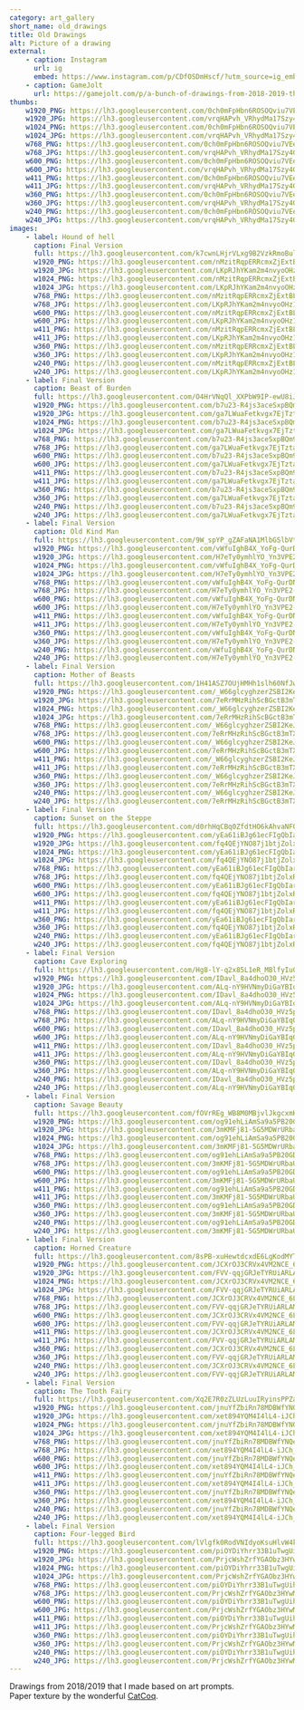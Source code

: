 ```yaml
---
category: art_gallery
short_name: old_drawings
title: Old Drawings
alt: Picture of a drawing
external:
    - caption: Instagram
      url: ig
      embed: https://www.instagram.com/p/CDfOSDmHscf/?utm_source=ig_embed&amp;utm_campaign=loading
    - caption: GameJolt
      url: https://gamejolt.com/p/a-bunch-of-drawings-from-2018-2019-that-i-may-or-may-not-repurpose-3av9cqf8
thumbs:
    w1920_PNG: https://lh3.googleusercontent.com/0ch0mFpHbn6ROSOQviu7VEe-xvWgtJ6DsrjgHT7JW_ubx-6ImNxDkZFKRhk1XbLDRFlpsHFTR0XfB_dDKks2LqysX04o7P6TEB7RzaErJOr0_63fOiCvOQkk7Wz7wPHd-jsxVGQK9g=w355
    w1920_JPG: https://lh3.googleusercontent.com/vrqHAPvh_VRhydMa17Szy4GYZfsG0l4cOiIeYXgz2WW9JGg-ee9vJZj7ELQLjHVh0PbRTe5C4YPaoC1UyBGVXf5EWcHKqeLZZ1JF-Zbfz02DBCcrn7ZxI49TMqWpsqctjOl-d3Cb3w=w355
    w1024_PNG: https://lh3.googleusercontent.com/0ch0mFpHbn6ROSOQviu7VEe-xvWgtJ6DsrjgHT7JW_ubx-6ImNxDkZFKRhk1XbLDRFlpsHFTR0XfB_dDKks2LqysX04o7P6TEB7RzaErJOr0_63fOiCvOQkk7Wz7wPHd-jsxVGQK9g=w284
    w1024_JPG: https://lh3.googleusercontent.com/vrqHAPvh_VRhydMa17Szy4GYZfsG0l4cOiIeYXgz2WW9JGg-ee9vJZj7ELQLjHVh0PbRTe5C4YPaoC1UyBGVXf5EWcHKqeLZZ1JF-Zbfz02DBCcrn7ZxI49TMqWpsqctjOl-d3Cb3w=w284
    w768_PNG: https://lh3.googleusercontent.com/0ch0mFpHbn6ROSOQviu7VEe-xvWgtJ6DsrjgHT7JW_ubx-6ImNxDkZFKRhk1XbLDRFlpsHFTR0XfB_dDKks2LqysX04o7P6TEB7RzaErJOr0_63fOiCvOQkk7Wz7wPHd-jsxVGQK9g=w213
    w768_JPG: https://lh3.googleusercontent.com/vrqHAPvh_VRhydMa17Szy4GYZfsG0l4cOiIeYXgz2WW9JGg-ee9vJZj7ELQLjHVh0PbRTe5C4YPaoC1UyBGVXf5EWcHKqeLZZ1JF-Zbfz02DBCcrn7ZxI49TMqWpsqctjOl-d3Cb3w=w213
    w600_PNG: https://lh3.googleusercontent.com/0ch0mFpHbn6ROSOQviu7VEe-xvWgtJ6DsrjgHT7JW_ubx-6ImNxDkZFKRhk1XbLDRFlpsHFTR0XfB_dDKks2LqysX04o7P6TEB7RzaErJOr0_63fOiCvOQkk7Wz7wPHd-jsxVGQK9g=w166
    w600_JPG: https://lh3.googleusercontent.com/vrqHAPvh_VRhydMa17Szy4GYZfsG0l4cOiIeYXgz2WW9JGg-ee9vJZj7ELQLjHVh0PbRTe5C4YPaoC1UyBGVXf5EWcHKqeLZZ1JF-Zbfz02DBCcrn7ZxI49TMqWpsqctjOl-d3Cb3w=w166
    w411_PNG: https://lh3.googleusercontent.com/0ch0mFpHbn6ROSOQviu7VEe-xvWgtJ6DsrjgHT7JW_ubx-6ImNxDkZFKRhk1XbLDRFlpsHFTR0XfB_dDKks2LqysX04o7P6TEB7RzaErJOr0_63fOiCvOQkk7Wz7wPHd-jsxVGQK9g=w114
    w411_JPG: https://lh3.googleusercontent.com/vrqHAPvh_VRhydMa17Szy4GYZfsG0l4cOiIeYXgz2WW9JGg-ee9vJZj7ELQLjHVh0PbRTe5C4YPaoC1UyBGVXf5EWcHKqeLZZ1JF-Zbfz02DBCcrn7ZxI49TMqWpsqctjOl-d3Cb3w=w114
    w360_PNG: https://lh3.googleusercontent.com/0ch0mFpHbn6ROSOQviu7VEe-xvWgtJ6DsrjgHT7JW_ubx-6ImNxDkZFKRhk1XbLDRFlpsHFTR0XfB_dDKks2LqysX04o7P6TEB7RzaErJOr0_63fOiCvOQkk7Wz7wPHd-jsxVGQK9g=w100
    w360_JPG: https://lh3.googleusercontent.com/vrqHAPvh_VRhydMa17Szy4GYZfsG0l4cOiIeYXgz2WW9JGg-ee9vJZj7ELQLjHVh0PbRTe5C4YPaoC1UyBGVXf5EWcHKqeLZZ1JF-Zbfz02DBCcrn7ZxI49TMqWpsqctjOl-d3Cb3w=w100
    w240_PNG: https://lh3.googleusercontent.com/0ch0mFpHbn6ROSOQviu7VEe-xvWgtJ6DsrjgHT7JW_ubx-6ImNxDkZFKRhk1XbLDRFlpsHFTR0XfB_dDKks2LqysX04o7P6TEB7RzaErJOr0_63fOiCvOQkk7Wz7wPHd-jsxVGQK9g=w66
    w240_JPG: https://lh3.googleusercontent.com/vrqHAPvh_VRhydMa17Szy4GYZfsG0l4cOiIeYXgz2WW9JGg-ee9vJZj7ELQLjHVh0PbRTe5C4YPaoC1UyBGVXf5EWcHKqeLZZ1JF-Zbfz02DBCcrn7ZxI49TMqWpsqctjOl-d3Cb3w=w66
images:
    - label: Hound of hell
      caption: Final Version
      full: https://lh3.googleusercontent.com/k7cwnLHjrVLxg9B2VzkRmoBulTouYr5Bj4H7aWICy1wQfKHu6bro5zZcnFlM9hAKDgAmDwltq3Xgsv0ILzO32qjb8yXXGZvMl5HwSzU90u3fjm8hh_KIQRxl4hn7XgbLVFBZffT6_g=w1080-h1080
      w1920_PNG: https://lh3.googleusercontent.com/nMzitRqpERRcmxZjExtBLbvC4UeeT1TAgW62Cn65U74n3ADA59sQkNPUflBG2D6q0NslsAZ2smtirF6-qlaP2QgU6odpzqGxu1FnqTp6Hog8HNgw6-T1jcoABghr7eu5TLdoxUbbPQ=w850
      w1920_JPG: https://lh3.googleusercontent.com/LKpRJhYKam2m4nvyoOHz1X7C1eBvtJT2yIzcGXW8Cz4C0xza6jqEC0f0EXQMGGxsCtK4ga5hjt7pSVyT70fzLfAXcDBCgldRL-PZoVsXqiGgFkLYj3fVPnsl4KqG81fgf7WgkAYSlQ=w850
      w1024_PNG: https://lh3.googleusercontent.com/nMzitRqpERRcmxZjExtBLbvC4UeeT1TAgW62Cn65U74n3ADA59sQkNPUflBG2D6q0NslsAZ2smtirF6-qlaP2QgU6odpzqGxu1FnqTp6Hog8HNgw6-T1jcoABghr7eu5TLdoxUbbPQ=w711
      w1024_JPG: https://lh3.googleusercontent.com/LKpRJhYKam2m4nvyoOHz1X7C1eBvtJT2yIzcGXW8Cz4C0xza6jqEC0f0EXQMGGxsCtK4ga5hjt7pSVyT70fzLfAXcDBCgldRL-PZoVsXqiGgFkLYj3fVPnsl4KqG81fgf7WgkAYSlQ=w711
      w768_PNG: https://lh3.googleusercontent.com/nMzitRqpERRcmxZjExtBLbvC4UeeT1TAgW62Cn65U74n3ADA59sQkNPUflBG2D6q0NslsAZ2smtirF6-qlaP2QgU6odpzqGxu1FnqTp6Hog8HNgw6-T1jcoABghr7eu5TLdoxUbbPQ=w533
      w768_JPG: https://lh3.googleusercontent.com/LKpRJhYKam2m4nvyoOHz1X7C1eBvtJT2yIzcGXW8Cz4C0xza6jqEC0f0EXQMGGxsCtK4ga5hjt7pSVyT70fzLfAXcDBCgldRL-PZoVsXqiGgFkLYj3fVPnsl4KqG81fgf7WgkAYSlQ=w533
      w600_PNG: https://lh3.googleusercontent.com/nMzitRqpERRcmxZjExtBLbvC4UeeT1TAgW62Cn65U74n3ADA59sQkNPUflBG2D6q0NslsAZ2smtirF6-qlaP2QgU6odpzqGxu1FnqTp6Hog8HNgw6-T1jcoABghr7eu5TLdoxUbbPQ=w416
      w600_JPG: https://lh3.googleusercontent.com/LKpRJhYKam2m4nvyoOHz1X7C1eBvtJT2yIzcGXW8Cz4C0xza6jqEC0f0EXQMGGxsCtK4ga5hjt7pSVyT70fzLfAXcDBCgldRL-PZoVsXqiGgFkLYj3fVPnsl4KqG81fgf7WgkAYSlQ=w416
      w411_PNG: https://lh3.googleusercontent.com/nMzitRqpERRcmxZjExtBLbvC4UeeT1TAgW62Cn65U74n3ADA59sQkNPUflBG2D6q0NslsAZ2smtirF6-qlaP2QgU6odpzqGxu1FnqTp6Hog8HNgw6-T1jcoABghr7eu5TLdoxUbbPQ=w285
      w411_JPG: https://lh3.googleusercontent.com/LKpRJhYKam2m4nvyoOHz1X7C1eBvtJT2yIzcGXW8Cz4C0xza6jqEC0f0EXQMGGxsCtK4ga5hjt7pSVyT70fzLfAXcDBCgldRL-PZoVsXqiGgFkLYj3fVPnsl4KqG81fgf7WgkAYSlQ=w285
      w360_PNG: https://lh3.googleusercontent.com/nMzitRqpERRcmxZjExtBLbvC4UeeT1TAgW62Cn65U74n3ADA59sQkNPUflBG2D6q0NslsAZ2smtirF6-qlaP2QgU6odpzqGxu1FnqTp6Hog8HNgw6-T1jcoABghr7eu5TLdoxUbbPQ=w250
      w360_JPG: https://lh3.googleusercontent.com/LKpRJhYKam2m4nvyoOHz1X7C1eBvtJT2yIzcGXW8Cz4C0xza6jqEC0f0EXQMGGxsCtK4ga5hjt7pSVyT70fzLfAXcDBCgldRL-PZoVsXqiGgFkLYj3fVPnsl4KqG81fgf7WgkAYSlQ=w250
      w240_PNG: https://lh3.googleusercontent.com/nMzitRqpERRcmxZjExtBLbvC4UeeT1TAgW62Cn65U74n3ADA59sQkNPUflBG2D6q0NslsAZ2smtirF6-qlaP2QgU6odpzqGxu1FnqTp6Hog8HNgw6-T1jcoABghr7eu5TLdoxUbbPQ=w166
      w240_JPG: https://lh3.googleusercontent.com/LKpRJhYKam2m4nvyoOHz1X7C1eBvtJT2yIzcGXW8Cz4C0xza6jqEC0f0EXQMGGxsCtK4ga5hjt7pSVyT70fzLfAXcDBCgldRL-PZoVsXqiGgFkLYj3fVPnsl4KqG81fgf7WgkAYSlQ=w166
    - label: Final Version
      caption: Beast of Burden
      full: https://lh3.googleusercontent.com/O4HrVNqQl_XXPbW9IP-ewU8iJDW0d6NJLG7Dacu8UES9Ag4Vimc_I6FQ0hZ_JY9jp-lRrM-1Uq-Q3VlpSuYEAJZXANHDhIp4IzO9CwVB_HmvCIdLV8F6uv5fKTsN8ZrZMGa4K_M64Q=w1080-h1080
      w1920_PNG: https://lh3.googleusercontent.com/b7u23-R4js3aceSxpBQm9SpedKT0Q-DLWoyR8e6BctXSSHw9uSvclmOyudg1puZjY1E0h1q5g2oXf5i7AJ1p0IbiXnbbOjHrKVNtfvp1PLJhgj6gyQ7Bg6GqkpiZTUdxYg7FjRWnGw=w850
      w1920_JPG: https://lh3.googleusercontent.com/ga7LWuaFetkvgx7EjTztaaDf22CFqFaOQxzAiCaP52rGQg9M5umX0t00NXIRa7BY3V4-gHn40OHWk1h-jzW8envIOw_-02FkAwf0LMrFLD04wlugKjKHtB8OgMCbppNlmEX1Y89YHA=w850
      w1024_PNG: https://lh3.googleusercontent.com/b7u23-R4js3aceSxpBQm9SpedKT0Q-DLWoyR8e6BctXSSHw9uSvclmOyudg1puZjY1E0h1q5g2oXf5i7AJ1p0IbiXnbbOjHrKVNtfvp1PLJhgj6gyQ7Bg6GqkpiZTUdxYg7FjRWnGw=w711
      w1024_JPG: https://lh3.googleusercontent.com/ga7LWuaFetkvgx7EjTztaaDf22CFqFaOQxzAiCaP52rGQg9M5umX0t00NXIRa7BY3V4-gHn40OHWk1h-jzW8envIOw_-02FkAwf0LMrFLD04wlugKjKHtB8OgMCbppNlmEX1Y89YHA=w711
      w768_PNG: https://lh3.googleusercontent.com/b7u23-R4js3aceSxpBQm9SpedKT0Q-DLWoyR8e6BctXSSHw9uSvclmOyudg1puZjY1E0h1q5g2oXf5i7AJ1p0IbiXnbbOjHrKVNtfvp1PLJhgj6gyQ7Bg6GqkpiZTUdxYg7FjRWnGw=w533
      w768_JPG: https://lh3.googleusercontent.com/ga7LWuaFetkvgx7EjTztaaDf22CFqFaOQxzAiCaP52rGQg9M5umX0t00NXIRa7BY3V4-gHn40OHWk1h-jzW8envIOw_-02FkAwf0LMrFLD04wlugKjKHtB8OgMCbppNlmEX1Y89YHA=w533
      w600_PNG: https://lh3.googleusercontent.com/b7u23-R4js3aceSxpBQm9SpedKT0Q-DLWoyR8e6BctXSSHw9uSvclmOyudg1puZjY1E0h1q5g2oXf5i7AJ1p0IbiXnbbOjHrKVNtfvp1PLJhgj6gyQ7Bg6GqkpiZTUdxYg7FjRWnGw=w416
      w600_JPG: https://lh3.googleusercontent.com/ga7LWuaFetkvgx7EjTztaaDf22CFqFaOQxzAiCaP52rGQg9M5umX0t00NXIRa7BY3V4-gHn40OHWk1h-jzW8envIOw_-02FkAwf0LMrFLD04wlugKjKHtB8OgMCbppNlmEX1Y89YHA=w416
      w411_PNG: https://lh3.googleusercontent.com/b7u23-R4js3aceSxpBQm9SpedKT0Q-DLWoyR8e6BctXSSHw9uSvclmOyudg1puZjY1E0h1q5g2oXf5i7AJ1p0IbiXnbbOjHrKVNtfvp1PLJhgj6gyQ7Bg6GqkpiZTUdxYg7FjRWnGw=w285
      w411_JPG: https://lh3.googleusercontent.com/ga7LWuaFetkvgx7EjTztaaDf22CFqFaOQxzAiCaP52rGQg9M5umX0t00NXIRa7BY3V4-gHn40OHWk1h-jzW8envIOw_-02FkAwf0LMrFLD04wlugKjKHtB8OgMCbppNlmEX1Y89YHA=w285
      w360_PNG: https://lh3.googleusercontent.com/b7u23-R4js3aceSxpBQm9SpedKT0Q-DLWoyR8e6BctXSSHw9uSvclmOyudg1puZjY1E0h1q5g2oXf5i7AJ1p0IbiXnbbOjHrKVNtfvp1PLJhgj6gyQ7Bg6GqkpiZTUdxYg7FjRWnGw=w250
      w360_JPG: https://lh3.googleusercontent.com/ga7LWuaFetkvgx7EjTztaaDf22CFqFaOQxzAiCaP52rGQg9M5umX0t00NXIRa7BY3V4-gHn40OHWk1h-jzW8envIOw_-02FkAwf0LMrFLD04wlugKjKHtB8OgMCbppNlmEX1Y89YHA=w250
      w240_PNG: https://lh3.googleusercontent.com/b7u23-R4js3aceSxpBQm9SpedKT0Q-DLWoyR8e6BctXSSHw9uSvclmOyudg1puZjY1E0h1q5g2oXf5i7AJ1p0IbiXnbbOjHrKVNtfvp1PLJhgj6gyQ7Bg6GqkpiZTUdxYg7FjRWnGw=w166
      w240_JPG: https://lh3.googleusercontent.com/ga7LWuaFetkvgx7EjTztaaDf22CFqFaOQxzAiCaP52rGQg9M5umX0t00NXIRa7BY3V4-gHn40OHWk1h-jzW8envIOw_-02FkAwf0LMrFLD04wlugKjKHtB8OgMCbppNlmEX1Y89YHA=w166
    - label: Final Version
      caption: Old Kind Man
      full: https://lh3.googleusercontent.com/9W_spYP_gZAFaNA1MlbGSlbVtzmAToWft_3W5a9ArA5ZXOMiHyaOngrOnV78S_mS3UA31eaVTvUOyJnZJZ5ZGTUG4yzQFGyTTGmxmfiC7CdFw1T6V_1CdSSsUNSaNdsUfMITRtzWLg=w1080-h1080
      w1920_PNG: https://lh3.googleusercontent.com/vWfuIghB4X_YoFg-QurDN1DNTXczocqsIauvXuM-dUw7rEDqaLSVDxMpHxGm3MbXhfDyyBjJr4GXF4T5AN9-CHzrSh-SwZ44zln1xJc4WHPtP0u-TAHXbXC3KV5xMqBHEv3amQlShg=w850
      w1920_JPG: https://lh3.googleusercontent.com/H7eTy0ymhlYO_Yn3VPE2-1EEdXLwdAmT1HL0Gb4_Rj6tn3ikimO6iNwvHUzUgH9S-1Z-YWlyaHEwXsHnCU1oVlGx1KbqjDfwGeOWxewOGo2kLZm4pty1HSrQUYfDhazDlw_XC1HkHw=w850
      w1024_PNG: https://lh3.googleusercontent.com/vWfuIghB4X_YoFg-QurDN1DNTXczocqsIauvXuM-dUw7rEDqaLSVDxMpHxGm3MbXhfDyyBjJr4GXF4T5AN9-CHzrSh-SwZ44zln1xJc4WHPtP0u-TAHXbXC3KV5xMqBHEv3amQlShg=w711
      w1024_JPG: https://lh3.googleusercontent.com/H7eTy0ymhlYO_Yn3VPE2-1EEdXLwdAmT1HL0Gb4_Rj6tn3ikimO6iNwvHUzUgH9S-1Z-YWlyaHEwXsHnCU1oVlGx1KbqjDfwGeOWxewOGo2kLZm4pty1HSrQUYfDhazDlw_XC1HkHw=w711
      w768_PNG: https://lh3.googleusercontent.com/vWfuIghB4X_YoFg-QurDN1DNTXczocqsIauvXuM-dUw7rEDqaLSVDxMpHxGm3MbXhfDyyBjJr4GXF4T5AN9-CHzrSh-SwZ44zln1xJc4WHPtP0u-TAHXbXC3KV5xMqBHEv3amQlShg=w533
      w768_JPG: https://lh3.googleusercontent.com/H7eTy0ymhlYO_Yn3VPE2-1EEdXLwdAmT1HL0Gb4_Rj6tn3ikimO6iNwvHUzUgH9S-1Z-YWlyaHEwXsHnCU1oVlGx1KbqjDfwGeOWxewOGo2kLZm4pty1HSrQUYfDhazDlw_XC1HkHw=w533
      w600_PNG: https://lh3.googleusercontent.com/vWfuIghB4X_YoFg-QurDN1DNTXczocqsIauvXuM-dUw7rEDqaLSVDxMpHxGm3MbXhfDyyBjJr4GXF4T5AN9-CHzrSh-SwZ44zln1xJc4WHPtP0u-TAHXbXC3KV5xMqBHEv3amQlShg=w416
      w600_JPG: https://lh3.googleusercontent.com/H7eTy0ymhlYO_Yn3VPE2-1EEdXLwdAmT1HL0Gb4_Rj6tn3ikimO6iNwvHUzUgH9S-1Z-YWlyaHEwXsHnCU1oVlGx1KbqjDfwGeOWxewOGo2kLZm4pty1HSrQUYfDhazDlw_XC1HkHw=w416
      w411_PNG: https://lh3.googleusercontent.com/vWfuIghB4X_YoFg-QurDN1DNTXczocqsIauvXuM-dUw7rEDqaLSVDxMpHxGm3MbXhfDyyBjJr4GXF4T5AN9-CHzrSh-SwZ44zln1xJc4WHPtP0u-TAHXbXC3KV5xMqBHEv3amQlShg=w285
      w411_JPG: https://lh3.googleusercontent.com/H7eTy0ymhlYO_Yn3VPE2-1EEdXLwdAmT1HL0Gb4_Rj6tn3ikimO6iNwvHUzUgH9S-1Z-YWlyaHEwXsHnCU1oVlGx1KbqjDfwGeOWxewOGo2kLZm4pty1HSrQUYfDhazDlw_XC1HkHw=w285
      w360_PNG: https://lh3.googleusercontent.com/vWfuIghB4X_YoFg-QurDN1DNTXczocqsIauvXuM-dUw7rEDqaLSVDxMpHxGm3MbXhfDyyBjJr4GXF4T5AN9-CHzrSh-SwZ44zln1xJc4WHPtP0u-TAHXbXC3KV5xMqBHEv3amQlShg=w250
      w360_JPG: https://lh3.googleusercontent.com/H7eTy0ymhlYO_Yn3VPE2-1EEdXLwdAmT1HL0Gb4_Rj6tn3ikimO6iNwvHUzUgH9S-1Z-YWlyaHEwXsHnCU1oVlGx1KbqjDfwGeOWxewOGo2kLZm4pty1HSrQUYfDhazDlw_XC1HkHw=w250
      w240_PNG: https://lh3.googleusercontent.com/vWfuIghB4X_YoFg-QurDN1DNTXczocqsIauvXuM-dUw7rEDqaLSVDxMpHxGm3MbXhfDyyBjJr4GXF4T5AN9-CHzrSh-SwZ44zln1xJc4WHPtP0u-TAHXbXC3KV5xMqBHEv3amQlShg=w166
      w240_JPG: https://lh3.googleusercontent.com/H7eTy0ymhlYO_Yn3VPE2-1EEdXLwdAmT1HL0Gb4_Rj6tn3ikimO6iNwvHUzUgH9S-1Z-YWlyaHEwXsHnCU1oVlGx1KbqjDfwGeOWxewOGo2kLZm4pty1HSrQUYfDhazDlw_XC1HkHw=w166
    - label: Final Version
      caption: Mother of Beasts
      full: https://lh3.googleusercontent.com/1H41ASZ7OUjHMHh1slh60NfJwwUx47xxni4gd3wERgJH0DudnIJnteOn6kpGf1-teuNxXdGNgZX0T5-b9mcGPVGo15gPuRduW0W0apJnbTscu23Num7blA0rKOTsg_oJ5g6O3sAUYQ=w1080-h1080
      w1920_PNG: https://lh3.googleusercontent.com/_W66glcyghzerZSBI2KeJvtRrc-uY1RVbwTDajSkkkC3OHPAjQP6C24aCcrFetf3cwdKhHQjwUNI4TlvhaPc8I2Igw42sVR2xEQwSeVcjlgYntWdXE2ot8GvcbdkT9gK7Nb6hFSsAw=w850
      w1920_JPG: https://lh3.googleusercontent.com/7eRrMHzRihScBGctB3mTXreZep9fBc1vl0m102ruolvYhuItLWESS0GoPywcS16XyN-6MBFO06q6w7NHlduf5k2ZPEl6L1pzmS9tN_2nIuFZgajj1ts0p9Bgk6pYRfa-2qGuPNjaLA=w850
      w1024_PNG: https://lh3.googleusercontent.com/_W66glcyghzerZSBI2KeJvtRrc-uY1RVbwTDajSkkkC3OHPAjQP6C24aCcrFetf3cwdKhHQjwUNI4TlvhaPc8I2Igw42sVR2xEQwSeVcjlgYntWdXE2ot8GvcbdkT9gK7Nb6hFSsAw=w711
      w1024_JPG: https://lh3.googleusercontent.com/7eRrMHzRihScBGctB3mTXreZep9fBc1vl0m102ruolvYhuItLWESS0GoPywcS16XyN-6MBFO06q6w7NHlduf5k2ZPEl6L1pzmS9tN_2nIuFZgajj1ts0p9Bgk6pYRfa-2qGuPNjaLA=w711
      w768_PNG: https://lh3.googleusercontent.com/_W66glcyghzerZSBI2KeJvtRrc-uY1RVbwTDajSkkkC3OHPAjQP6C24aCcrFetf3cwdKhHQjwUNI4TlvhaPc8I2Igw42sVR2xEQwSeVcjlgYntWdXE2ot8GvcbdkT9gK7Nb6hFSsAw=w533
      w768_JPG: https://lh3.googleusercontent.com/7eRrMHzRihScBGctB3mTXreZep9fBc1vl0m102ruolvYhuItLWESS0GoPywcS16XyN-6MBFO06q6w7NHlduf5k2ZPEl6L1pzmS9tN_2nIuFZgajj1ts0p9Bgk6pYRfa-2qGuPNjaLA=w533
      w600_PNG: https://lh3.googleusercontent.com/_W66glcyghzerZSBI2KeJvtRrc-uY1RVbwTDajSkkkC3OHPAjQP6C24aCcrFetf3cwdKhHQjwUNI4TlvhaPc8I2Igw42sVR2xEQwSeVcjlgYntWdXE2ot8GvcbdkT9gK7Nb6hFSsAw=w416
      w600_JPG: https://lh3.googleusercontent.com/7eRrMHzRihScBGctB3mTXreZep9fBc1vl0m102ruolvYhuItLWESS0GoPywcS16XyN-6MBFO06q6w7NHlduf5k2ZPEl6L1pzmS9tN_2nIuFZgajj1ts0p9Bgk6pYRfa-2qGuPNjaLA=w416
      w411_PNG: https://lh3.googleusercontent.com/_W66glcyghzerZSBI2KeJvtRrc-uY1RVbwTDajSkkkC3OHPAjQP6C24aCcrFetf3cwdKhHQjwUNI4TlvhaPc8I2Igw42sVR2xEQwSeVcjlgYntWdXE2ot8GvcbdkT9gK7Nb6hFSsAw=w285
      w411_JPG: https://lh3.googleusercontent.com/7eRrMHzRihScBGctB3mTXreZep9fBc1vl0m102ruolvYhuItLWESS0GoPywcS16XyN-6MBFO06q6w7NHlduf5k2ZPEl6L1pzmS9tN_2nIuFZgajj1ts0p9Bgk6pYRfa-2qGuPNjaLA=w285
      w360_PNG: https://lh3.googleusercontent.com/_W66glcyghzerZSBI2KeJvtRrc-uY1RVbwTDajSkkkC3OHPAjQP6C24aCcrFetf3cwdKhHQjwUNI4TlvhaPc8I2Igw42sVR2xEQwSeVcjlgYntWdXE2ot8GvcbdkT9gK7Nb6hFSsAw=w250
      w360_JPG: https://lh3.googleusercontent.com/7eRrMHzRihScBGctB3mTXreZep9fBc1vl0m102ruolvYhuItLWESS0GoPywcS16XyN-6MBFO06q6w7NHlduf5k2ZPEl6L1pzmS9tN_2nIuFZgajj1ts0p9Bgk6pYRfa-2qGuPNjaLA=w250
      w240_PNG: https://lh3.googleusercontent.com/_W66glcyghzerZSBI2KeJvtRrc-uY1RVbwTDajSkkkC3OHPAjQP6C24aCcrFetf3cwdKhHQjwUNI4TlvhaPc8I2Igw42sVR2xEQwSeVcjlgYntWdXE2ot8GvcbdkT9gK7Nb6hFSsAw=w166
      w240_JPG: https://lh3.googleusercontent.com/7eRrMHzRihScBGctB3mTXreZep9fBc1vl0m102ruolvYhuItLWESS0GoPywcS16XyN-6MBFO06q6w7NHlduf5k2ZPEl6L1pzmS9tN_2nIuFZgajj1ts0p9Bgk6pYRfa-2qGuPNjaLA=w166
    - label: Final Version
      caption: Sunset on the Steppe
      full: https://lh3.googleusercontent.com/d0rhHqCBq0ZfdtHO6kAhvaNFOC9aoTCiJ9kOpv-uxxe6SvvmHHRnJ5jiZM2Mb746wQyL6T2YvgyYAAjwGlAcMVf4Uszu5OHenXiq4mt-bx8xMSqygwpNFrWBAygbdjbynxbJv_UhVA=w1080-h1080
      w1920_PNG: https://lh3.googleusercontent.com/yEa61iBJg61ecFIgQbIarDhgOM0klYFsKJRwqL4_xiTvVy8mfLze_y0dpD9V6is4AmCnbLZE88ajbFU1WNKaYQBebYrq6Y9FNS9guLM2YZmt1FO_nD8Qvc8MUOyf74SsJR-5CRu8Bw=w850
      w1920_JPG: https://lh3.googleusercontent.com/fq4QEjYNO87j1btjZolxRE5ZGq8E6gNWUSLyt0MgsE-jZdQ9zRAPmQ64jFlS1ofg-JpyoNmdqzaef8Tyt0nY80MYJJaVDEnb0IsjBWTCmOtgQMWDR-6gUM1gnKbjZ1TmNg5oUZc8jA=w850
      w1024_PNG: https://lh3.googleusercontent.com/yEa61iBJg61ecFIgQbIarDhgOM0klYFsKJRwqL4_xiTvVy8mfLze_y0dpD9V6is4AmCnbLZE88ajbFU1WNKaYQBebYrq6Y9FNS9guLM2YZmt1FO_nD8Qvc8MUOyf74SsJR-5CRu8Bw=w711
      w1024_JPG: https://lh3.googleusercontent.com/fq4QEjYNO87j1btjZolxRE5ZGq8E6gNWUSLyt0MgsE-jZdQ9zRAPmQ64jFlS1ofg-JpyoNmdqzaef8Tyt0nY80MYJJaVDEnb0IsjBWTCmOtgQMWDR-6gUM1gnKbjZ1TmNg5oUZc8jA=w711
      w768_PNG: https://lh3.googleusercontent.com/yEa61iBJg61ecFIgQbIarDhgOM0klYFsKJRwqL4_xiTvVy8mfLze_y0dpD9V6is4AmCnbLZE88ajbFU1WNKaYQBebYrq6Y9FNS9guLM2YZmt1FO_nD8Qvc8MUOyf74SsJR-5CRu8Bw=w533
      w768_JPG: https://lh3.googleusercontent.com/fq4QEjYNO87j1btjZolxRE5ZGq8E6gNWUSLyt0MgsE-jZdQ9zRAPmQ64jFlS1ofg-JpyoNmdqzaef8Tyt0nY80MYJJaVDEnb0IsjBWTCmOtgQMWDR-6gUM1gnKbjZ1TmNg5oUZc8jA=w533
      w600_PNG: https://lh3.googleusercontent.com/yEa61iBJg61ecFIgQbIarDhgOM0klYFsKJRwqL4_xiTvVy8mfLze_y0dpD9V6is4AmCnbLZE88ajbFU1WNKaYQBebYrq6Y9FNS9guLM2YZmt1FO_nD8Qvc8MUOyf74SsJR-5CRu8Bw=w416
      w600_JPG: https://lh3.googleusercontent.com/fq4QEjYNO87j1btjZolxRE5ZGq8E6gNWUSLyt0MgsE-jZdQ9zRAPmQ64jFlS1ofg-JpyoNmdqzaef8Tyt0nY80MYJJaVDEnb0IsjBWTCmOtgQMWDR-6gUM1gnKbjZ1TmNg5oUZc8jA=w416
      w411_PNG: https://lh3.googleusercontent.com/yEa61iBJg61ecFIgQbIarDhgOM0klYFsKJRwqL4_xiTvVy8mfLze_y0dpD9V6is4AmCnbLZE88ajbFU1WNKaYQBebYrq6Y9FNS9guLM2YZmt1FO_nD8Qvc8MUOyf74SsJR-5CRu8Bw=w285
      w411_JPG: https://lh3.googleusercontent.com/fq4QEjYNO87j1btjZolxRE5ZGq8E6gNWUSLyt0MgsE-jZdQ9zRAPmQ64jFlS1ofg-JpyoNmdqzaef8Tyt0nY80MYJJaVDEnb0IsjBWTCmOtgQMWDR-6gUM1gnKbjZ1TmNg5oUZc8jA=w285
      w360_PNG: https://lh3.googleusercontent.com/yEa61iBJg61ecFIgQbIarDhgOM0klYFsKJRwqL4_xiTvVy8mfLze_y0dpD9V6is4AmCnbLZE88ajbFU1WNKaYQBebYrq6Y9FNS9guLM2YZmt1FO_nD8Qvc8MUOyf74SsJR-5CRu8Bw=w250
      w360_JPG: https://lh3.googleusercontent.com/fq4QEjYNO87j1btjZolxRE5ZGq8E6gNWUSLyt0MgsE-jZdQ9zRAPmQ64jFlS1ofg-JpyoNmdqzaef8Tyt0nY80MYJJaVDEnb0IsjBWTCmOtgQMWDR-6gUM1gnKbjZ1TmNg5oUZc8jA=w250
      w240_PNG: https://lh3.googleusercontent.com/yEa61iBJg61ecFIgQbIarDhgOM0klYFsKJRwqL4_xiTvVy8mfLze_y0dpD9V6is4AmCnbLZE88ajbFU1WNKaYQBebYrq6Y9FNS9guLM2YZmt1FO_nD8Qvc8MUOyf74SsJR-5CRu8Bw=w166
      w240_JPG: https://lh3.googleusercontent.com/fq4QEjYNO87j1btjZolxRE5ZGq8E6gNWUSLyt0MgsE-jZdQ9zRAPmQ64jFlS1ofg-JpyoNmdqzaef8Tyt0nY80MYJJaVDEnb0IsjBWTCmOtgQMWDR-6gUM1gnKbjZ1TmNg5oUZc8jA=w166
    - label: Final Version
      caption: Cave Exploring
      full: https://lh3.googleusercontent.com/Hg8-lY-q2x85L1eR_MBlfyIu0bdxwFJbUfRjfBHflodXz9PX8CS2_dc3WbdPj6s8wAKZ8vV7w-a-DynbQOv3tzgkPbxJLjKYgVQIn2pSyNPnRIPUl7tClOgfYhoZVZlCS5i633Vy7A=w1080-h1080
      w1920_PNG: https://lh3.googleusercontent.com/IDavl_8a4dhoO30_HVz5piYBqUxfbNsgbBjFN4vdLgRXE0xZvSAQPkci3h18rJsAvAhTQFUZKv0xuONIUUb7haoiaTNBIEuc827ik9QmQB-kMphQNSXBZAwO4dj60bGLYuTJqcRY-g=w850
      w1920_JPG: https://lh3.googleusercontent.com/ALq-nY9HVNmyDiGaYBIqQb_LjwTRXjAiu2dWI_Of1ShqZxKzhkVX3pMdp9PJ237JVeJQLez-8_VHXcmnf4Nm91DRJYn1dtP74SRmNmNcR8xYiTsg9quMvyLAHAn1jqdUORjt--JbXA=w850
      w1024_PNG: https://lh3.googleusercontent.com/IDavl_8a4dhoO30_HVz5piYBqUxfbNsgbBjFN4vdLgRXE0xZvSAQPkci3h18rJsAvAhTQFUZKv0xuONIUUb7haoiaTNBIEuc827ik9QmQB-kMphQNSXBZAwO4dj60bGLYuTJqcRY-g=w711
      w1024_JPG: https://lh3.googleusercontent.com/ALq-nY9HVNmyDiGaYBIqQb_LjwTRXjAiu2dWI_Of1ShqZxKzhkVX3pMdp9PJ237JVeJQLez-8_VHXcmnf4Nm91DRJYn1dtP74SRmNmNcR8xYiTsg9quMvyLAHAn1jqdUORjt--JbXA=w711
      w768_PNG: https://lh3.googleusercontent.com/IDavl_8a4dhoO30_HVz5piYBqUxfbNsgbBjFN4vdLgRXE0xZvSAQPkci3h18rJsAvAhTQFUZKv0xuONIUUb7haoiaTNBIEuc827ik9QmQB-kMphQNSXBZAwO4dj60bGLYuTJqcRY-g=w533
      w768_JPG: https://lh3.googleusercontent.com/ALq-nY9HVNmyDiGaYBIqQb_LjwTRXjAiu2dWI_Of1ShqZxKzhkVX3pMdp9PJ237JVeJQLez-8_VHXcmnf4Nm91DRJYn1dtP74SRmNmNcR8xYiTsg9quMvyLAHAn1jqdUORjt--JbXA=w533
      w600_PNG: https://lh3.googleusercontent.com/IDavl_8a4dhoO30_HVz5piYBqUxfbNsgbBjFN4vdLgRXE0xZvSAQPkci3h18rJsAvAhTQFUZKv0xuONIUUb7haoiaTNBIEuc827ik9QmQB-kMphQNSXBZAwO4dj60bGLYuTJqcRY-g=w416
      w600_JPG: https://lh3.googleusercontent.com/ALq-nY9HVNmyDiGaYBIqQb_LjwTRXjAiu2dWI_Of1ShqZxKzhkVX3pMdp9PJ237JVeJQLez-8_VHXcmnf4Nm91DRJYn1dtP74SRmNmNcR8xYiTsg9quMvyLAHAn1jqdUORjt--JbXA=w416
      w411_PNG: https://lh3.googleusercontent.com/IDavl_8a4dhoO30_HVz5piYBqUxfbNsgbBjFN4vdLgRXE0xZvSAQPkci3h18rJsAvAhTQFUZKv0xuONIUUb7haoiaTNBIEuc827ik9QmQB-kMphQNSXBZAwO4dj60bGLYuTJqcRY-g=w285
      w411_JPG: https://lh3.googleusercontent.com/ALq-nY9HVNmyDiGaYBIqQb_LjwTRXjAiu2dWI_Of1ShqZxKzhkVX3pMdp9PJ237JVeJQLez-8_VHXcmnf4Nm91DRJYn1dtP74SRmNmNcR8xYiTsg9quMvyLAHAn1jqdUORjt--JbXA=w285
      w360_PNG: https://lh3.googleusercontent.com/IDavl_8a4dhoO30_HVz5piYBqUxfbNsgbBjFN4vdLgRXE0xZvSAQPkci3h18rJsAvAhTQFUZKv0xuONIUUb7haoiaTNBIEuc827ik9QmQB-kMphQNSXBZAwO4dj60bGLYuTJqcRY-g=w250
      w360_JPG: https://lh3.googleusercontent.com/ALq-nY9HVNmyDiGaYBIqQb_LjwTRXjAiu2dWI_Of1ShqZxKzhkVX3pMdp9PJ237JVeJQLez-8_VHXcmnf4Nm91DRJYn1dtP74SRmNmNcR8xYiTsg9quMvyLAHAn1jqdUORjt--JbXA=w250
      w240_PNG: https://lh3.googleusercontent.com/IDavl_8a4dhoO30_HVz5piYBqUxfbNsgbBjFN4vdLgRXE0xZvSAQPkci3h18rJsAvAhTQFUZKv0xuONIUUb7haoiaTNBIEuc827ik9QmQB-kMphQNSXBZAwO4dj60bGLYuTJqcRY-g=w166
      w240_JPG: https://lh3.googleusercontent.com/ALq-nY9HVNmyDiGaYBIqQb_LjwTRXjAiu2dWI_Of1ShqZxKzhkVX3pMdp9PJ237JVeJQLez-8_VHXcmnf4Nm91DRJYn1dtP74SRmNmNcR8xYiTsg9quMvyLAHAn1jqdUORjt--JbXA=w166
    - label: Final Version
      caption: Savage Beauty
      full: https://lh3.googleusercontent.com/fOVrREg_WB8M0MBjvlJkgcxmKtncMlyskcQAvtrgevnVCT2C0LdXIz4zF9lROrp0yhoh_oE_KOFiEOS3XLMdmK_6PLi0Af7OugoRws59zcXBvQpxHrOnmapwm4mfPyIvOnbfkuPomQ=w1080-h1080
      w1920_PNG: https://lh3.googleusercontent.com/og91ehLiAmSa9a5PB20GDWgcwlcjc87EHZTbHQZggzFcFPovknCMGbqtD64G3g3Uq9zI8x99WEFSJ4wVx1RQLQR2RkT9EC0Yvi8uwK00gGqVIP4AF_5DwpV1hcgA2CP21-vE3rIeFA=w850
      w1920_JPG: https://lh3.googleusercontent.com/3mKMFj81-5G5MDWrURbaU5kRJb45c_BgKZxOfK9-7Y-1xnBOt1IFKRTzXLbI6GAEoOIZWLdKQWakrvPRnpWZWNpF0eafYszpVGMnL05Yl262HSydD8H3twm074fCQR3b6WSaqrYtcg=w850
      w1024_PNG: https://lh3.googleusercontent.com/og91ehLiAmSa9a5PB20GDWgcwlcjc87EHZTbHQZggzFcFPovknCMGbqtD64G3g3Uq9zI8x99WEFSJ4wVx1RQLQR2RkT9EC0Yvi8uwK00gGqVIP4AF_5DwpV1hcgA2CP21-vE3rIeFA=w711
      w1024_JPG: https://lh3.googleusercontent.com/3mKMFj81-5G5MDWrURbaU5kRJb45c_BgKZxOfK9-7Y-1xnBOt1IFKRTzXLbI6GAEoOIZWLdKQWakrvPRnpWZWNpF0eafYszpVGMnL05Yl262HSydD8H3twm074fCQR3b6WSaqrYtcg=w711
      w768_PNG: https://lh3.googleusercontent.com/og91ehLiAmSa9a5PB20GDWgcwlcjc87EHZTbHQZggzFcFPovknCMGbqtD64G3g3Uq9zI8x99WEFSJ4wVx1RQLQR2RkT9EC0Yvi8uwK00gGqVIP4AF_5DwpV1hcgA2CP21-vE3rIeFA=w533
      w768_JPG: https://lh3.googleusercontent.com/3mKMFj81-5G5MDWrURbaU5kRJb45c_BgKZxOfK9-7Y-1xnBOt1IFKRTzXLbI6GAEoOIZWLdKQWakrvPRnpWZWNpF0eafYszpVGMnL05Yl262HSydD8H3twm074fCQR3b6WSaqrYtcg=w533
      w600_PNG: https://lh3.googleusercontent.com/og91ehLiAmSa9a5PB20GDWgcwlcjc87EHZTbHQZggzFcFPovknCMGbqtD64G3g3Uq9zI8x99WEFSJ4wVx1RQLQR2RkT9EC0Yvi8uwK00gGqVIP4AF_5DwpV1hcgA2CP21-vE3rIeFA=w416
      w600_JPG: https://lh3.googleusercontent.com/3mKMFj81-5G5MDWrURbaU5kRJb45c_BgKZxOfK9-7Y-1xnBOt1IFKRTzXLbI6GAEoOIZWLdKQWakrvPRnpWZWNpF0eafYszpVGMnL05Yl262HSydD8H3twm074fCQR3b6WSaqrYtcg=w416
      w411_PNG: https://lh3.googleusercontent.com/og91ehLiAmSa9a5PB20GDWgcwlcjc87EHZTbHQZggzFcFPovknCMGbqtD64G3g3Uq9zI8x99WEFSJ4wVx1RQLQR2RkT9EC0Yvi8uwK00gGqVIP4AF_5DwpV1hcgA2CP21-vE3rIeFA=w285
      w411_JPG: https://lh3.googleusercontent.com/3mKMFj81-5G5MDWrURbaU5kRJb45c_BgKZxOfK9-7Y-1xnBOt1IFKRTzXLbI6GAEoOIZWLdKQWakrvPRnpWZWNpF0eafYszpVGMnL05Yl262HSydD8H3twm074fCQR3b6WSaqrYtcg=w285
      w360_PNG: https://lh3.googleusercontent.com/og91ehLiAmSa9a5PB20GDWgcwlcjc87EHZTbHQZggzFcFPovknCMGbqtD64G3g3Uq9zI8x99WEFSJ4wVx1RQLQR2RkT9EC0Yvi8uwK00gGqVIP4AF_5DwpV1hcgA2CP21-vE3rIeFA=w250
      w360_JPG: https://lh3.googleusercontent.com/3mKMFj81-5G5MDWrURbaU5kRJb45c_BgKZxOfK9-7Y-1xnBOt1IFKRTzXLbI6GAEoOIZWLdKQWakrvPRnpWZWNpF0eafYszpVGMnL05Yl262HSydD8H3twm074fCQR3b6WSaqrYtcg=w250
      w240_PNG: https://lh3.googleusercontent.com/og91ehLiAmSa9a5PB20GDWgcwlcjc87EHZTbHQZggzFcFPovknCMGbqtD64G3g3Uq9zI8x99WEFSJ4wVx1RQLQR2RkT9EC0Yvi8uwK00gGqVIP4AF_5DwpV1hcgA2CP21-vE3rIeFA=w166
      w240_JPG: https://lh3.googleusercontent.com/3mKMFj81-5G5MDWrURbaU5kRJb45c_BgKZxOfK9-7Y-1xnBOt1IFKRTzXLbI6GAEoOIZWLdKQWakrvPRnpWZWNpF0eafYszpVGMnL05Yl262HSydD8H3twm074fCQR3b6WSaqrYtcg=w166
    - label: Final Version
      caption: Horned Creature
      full: https://lh3.googleusercontent.com/8sPB-xuHewtdcxdE6LgKodMYTx_kZlYiSttQ9XPT170u2p-b3FnFhNQD46-KWfoGM-Cjwib-DOrwFpbVgaaiyNzZKl3xmAqA5Y1uICuIi5VrmfEoCmCAiRFwXnGWNKA9mO2mQhM4Ww=w1080-h1080
      w1920_PNG: https://lh3.googleusercontent.com/JCXrOJ3CRVx4VM2NCE_6LJGd5Y9zXc0G4MbC6Rg4infGJA3MLfOrrGP_-27wKbsHVNyYqyVkN2PW061jNBsM6t3-STtT--HqOj5IF5WYOl3FwJtLjZlNOOBEv-46Qoq7tn52aNn4JQ=w850
      w1920_JPG: https://lh3.googleusercontent.com/FVV-qqjGRJeTYRUiARLAMBefxKYBrcTiwyGwhcHxMyTu0kov3rMnw5xqmMYU_XH_UtPPYxpxQMYVL6YoxYhrAkhAKs_a91SNDeVGZkSapaqiyzFqvgZrxlzC8L6Hha9VXhN2Qk7E3g=w850
      w1024_PNG: https://lh3.googleusercontent.com/JCXrOJ3CRVx4VM2NCE_6LJGd5Y9zXc0G4MbC6Rg4infGJA3MLfOrrGP_-27wKbsHVNyYqyVkN2PW061jNBsM6t3-STtT--HqOj5IF5WYOl3FwJtLjZlNOOBEv-46Qoq7tn52aNn4JQ=w711
      w1024_JPG: https://lh3.googleusercontent.com/FVV-qqjGRJeTYRUiARLAMBefxKYBrcTiwyGwhcHxMyTu0kov3rMnw5xqmMYU_XH_UtPPYxpxQMYVL6YoxYhrAkhAKs_a91SNDeVGZkSapaqiyzFqvgZrxlzC8L6Hha9VXhN2Qk7E3g=w711
      w768_PNG: https://lh3.googleusercontent.com/JCXrOJ3CRVx4VM2NCE_6LJGd5Y9zXc0G4MbC6Rg4infGJA3MLfOrrGP_-27wKbsHVNyYqyVkN2PW061jNBsM6t3-STtT--HqOj5IF5WYOl3FwJtLjZlNOOBEv-46Qoq7tn52aNn4JQ=w533
      w768_JPG: https://lh3.googleusercontent.com/FVV-qqjGRJeTYRUiARLAMBefxKYBrcTiwyGwhcHxMyTu0kov3rMnw5xqmMYU_XH_UtPPYxpxQMYVL6YoxYhrAkhAKs_a91SNDeVGZkSapaqiyzFqvgZrxlzC8L6Hha9VXhN2Qk7E3g=w533
      w600_PNG: https://lh3.googleusercontent.com/JCXrOJ3CRVx4VM2NCE_6LJGd5Y9zXc0G4MbC6Rg4infGJA3MLfOrrGP_-27wKbsHVNyYqyVkN2PW061jNBsM6t3-STtT--HqOj5IF5WYOl3FwJtLjZlNOOBEv-46Qoq7tn52aNn4JQ=w416
      w600_JPG: https://lh3.googleusercontent.com/FVV-qqjGRJeTYRUiARLAMBefxKYBrcTiwyGwhcHxMyTu0kov3rMnw5xqmMYU_XH_UtPPYxpxQMYVL6YoxYhrAkhAKs_a91SNDeVGZkSapaqiyzFqvgZrxlzC8L6Hha9VXhN2Qk7E3g=w416
      w411_PNG: https://lh3.googleusercontent.com/JCXrOJ3CRVx4VM2NCE_6LJGd5Y9zXc0G4MbC6Rg4infGJA3MLfOrrGP_-27wKbsHVNyYqyVkN2PW061jNBsM6t3-STtT--HqOj5IF5WYOl3FwJtLjZlNOOBEv-46Qoq7tn52aNn4JQ=w285
      w411_JPG: https://lh3.googleusercontent.com/FVV-qqjGRJeTYRUiARLAMBefxKYBrcTiwyGwhcHxMyTu0kov3rMnw5xqmMYU_XH_UtPPYxpxQMYVL6YoxYhrAkhAKs_a91SNDeVGZkSapaqiyzFqvgZrxlzC8L6Hha9VXhN2Qk7E3g=w285
      w360_PNG: https://lh3.googleusercontent.com/JCXrOJ3CRVx4VM2NCE_6LJGd5Y9zXc0G4MbC6Rg4infGJA3MLfOrrGP_-27wKbsHVNyYqyVkN2PW061jNBsM6t3-STtT--HqOj5IF5WYOl3FwJtLjZlNOOBEv-46Qoq7tn52aNn4JQ=w250
      w360_JPG: https://lh3.googleusercontent.com/FVV-qqjGRJeTYRUiARLAMBefxKYBrcTiwyGwhcHxMyTu0kov3rMnw5xqmMYU_XH_UtPPYxpxQMYVL6YoxYhrAkhAKs_a91SNDeVGZkSapaqiyzFqvgZrxlzC8L6Hha9VXhN2Qk7E3g=w250
      w240_PNG: https://lh3.googleusercontent.com/JCXrOJ3CRVx4VM2NCE_6LJGd5Y9zXc0G4MbC6Rg4infGJA3MLfOrrGP_-27wKbsHVNyYqyVkN2PW061jNBsM6t3-STtT--HqOj5IF5WYOl3FwJtLjZlNOOBEv-46Qoq7tn52aNn4JQ=w166
      w240_JPG: https://lh3.googleusercontent.com/FVV-qqjGRJeTYRUiARLAMBefxKYBrcTiwyGwhcHxMyTu0kov3rMnw5xqmMYU_XH_UtPPYxpxQMYVL6YoxYhrAkhAKs_a91SNDeVGZkSapaqiyzFqvgZrxlzC8L6Hha9VXhN2Qk7E3g=w166
    - label: Final Version
      caption: The Tooth Fairy
      full: https://lh3.googleusercontent.com/Xq2E7R0zZLUzLuuIRyinsPPZaevThHIr-u9hAcUk6LIXmjTQNYfSBio0Y1G3PhKU_1VKEtp37Z7BAnvmJEZrly5rx6fmmq_0SJdyhaHLlO91WqrsWxViMa7toXBiYsrKYn7BP1M-Ow=w1080-h1080
      w1920_PNG: https://lh3.googleusercontent.com/jnuYfZbiRn78MDBWfYNQeTXbLNPRRLU0_DMHdzMQdJj9TpgHc0CNsKGKomF4qqL16yrJ-At9Bzwn8H26Hcak6a8FEaiIh9gX6Q9-W7-h05247PAKUk7jzFSPVF9ICispkVo3px6u3A=w850
      w1920_JPG: https://lh3.googleusercontent.com/xet894YQM4I4lL4-iJCh_YoOBIE7he8CVVUl70m_xXyyDgwCn0i9RUCVWVQ-PfHQ6po21KQfcM2M349TPF3MS1uhvGIgP5eyodV6yhvViR06TL6aR11NjISX8p-mRF61vC8qFlERfg=w850
      w1024_PNG: https://lh3.googleusercontent.com/jnuYfZbiRn78MDBWfYNQeTXbLNPRRLU0_DMHdzMQdJj9TpgHc0CNsKGKomF4qqL16yrJ-At9Bzwn8H26Hcak6a8FEaiIh9gX6Q9-W7-h05247PAKUk7jzFSPVF9ICispkVo3px6u3A=w711
      w1024_JPG: https://lh3.googleusercontent.com/xet894YQM4I4lL4-iJCh_YoOBIE7he8CVVUl70m_xXyyDgwCn0i9RUCVWVQ-PfHQ6po21KQfcM2M349TPF3MS1uhvGIgP5eyodV6yhvViR06TL6aR11NjISX8p-mRF61vC8qFlERfg=w711
      w768_PNG: https://lh3.googleusercontent.com/jnuYfZbiRn78MDBWfYNQeTXbLNPRRLU0_DMHdzMQdJj9TpgHc0CNsKGKomF4qqL16yrJ-At9Bzwn8H26Hcak6a8FEaiIh9gX6Q9-W7-h05247PAKUk7jzFSPVF9ICispkVo3px6u3A=w533
      w768_JPG: https://lh3.googleusercontent.com/xet894YQM4I4lL4-iJCh_YoOBIE7he8CVVUl70m_xXyyDgwCn0i9RUCVWVQ-PfHQ6po21KQfcM2M349TPF3MS1uhvGIgP5eyodV6yhvViR06TL6aR11NjISX8p-mRF61vC8qFlERfg=w533
      w600_PNG: https://lh3.googleusercontent.com/jnuYfZbiRn78MDBWfYNQeTXbLNPRRLU0_DMHdzMQdJj9TpgHc0CNsKGKomF4qqL16yrJ-At9Bzwn8H26Hcak6a8FEaiIh9gX6Q9-W7-h05247PAKUk7jzFSPVF9ICispkVo3px6u3A=w416
      w600_JPG: https://lh3.googleusercontent.com/xet894YQM4I4lL4-iJCh_YoOBIE7he8CVVUl70m_xXyyDgwCn0i9RUCVWVQ-PfHQ6po21KQfcM2M349TPF3MS1uhvGIgP5eyodV6yhvViR06TL6aR11NjISX8p-mRF61vC8qFlERfg=w416
      w411_PNG: https://lh3.googleusercontent.com/jnuYfZbiRn78MDBWfYNQeTXbLNPRRLU0_DMHdzMQdJj9TpgHc0CNsKGKomF4qqL16yrJ-At9Bzwn8H26Hcak6a8FEaiIh9gX6Q9-W7-h05247PAKUk7jzFSPVF9ICispkVo3px6u3A=w285
      w411_JPG: https://lh3.googleusercontent.com/xet894YQM4I4lL4-iJCh_YoOBIE7he8CVVUl70m_xXyyDgwCn0i9RUCVWVQ-PfHQ6po21KQfcM2M349TPF3MS1uhvGIgP5eyodV6yhvViR06TL6aR11NjISX8p-mRF61vC8qFlERfg=w285
      w360_PNG: https://lh3.googleusercontent.com/jnuYfZbiRn78MDBWfYNQeTXbLNPRRLU0_DMHdzMQdJj9TpgHc0CNsKGKomF4qqL16yrJ-At9Bzwn8H26Hcak6a8FEaiIh9gX6Q9-W7-h05247PAKUk7jzFSPVF9ICispkVo3px6u3A=w250
      w360_JPG: https://lh3.googleusercontent.com/xet894YQM4I4lL4-iJCh_YoOBIE7he8CVVUl70m_xXyyDgwCn0i9RUCVWVQ-PfHQ6po21KQfcM2M349TPF3MS1uhvGIgP5eyodV6yhvViR06TL6aR11NjISX8p-mRF61vC8qFlERfg=w250
      w240_PNG: https://lh3.googleusercontent.com/jnuYfZbiRn78MDBWfYNQeTXbLNPRRLU0_DMHdzMQdJj9TpgHc0CNsKGKomF4qqL16yrJ-At9Bzwn8H26Hcak6a8FEaiIh9gX6Q9-W7-h05247PAKUk7jzFSPVF9ICispkVo3px6u3A=w166
      w240_JPG: https://lh3.googleusercontent.com/xet894YQM4I4lL4-iJCh_YoOBIE7he8CVVUl70m_xXyyDgwCn0i9RUCVWVQ-PfHQ6po21KQfcM2M349TPF3MS1uhvGIgP5eyodV6yhvViR06TL6aR11NjISX8p-mRF61vC8qFlERfg=w166
    - label: Final Version
      caption: Four-legged Bird
      full: https://lh3.googleusercontent.com/lVlgfk0RodVNIdyoKsuHlvW4kQZFN5xCsrK6QZPyEC6c8D8YeV9Id7w2UbmLV0W-4WmlKUWZhf_NxzejsAA9XF_GV_lnz1y0AhgLTV37-Joc43GIfEU7MKVT5syCCOcMg4kZNYxV6A=w1080-h1080
      w1920_PNG: https://lh3.googleusercontent.com/piOYDiYhrr33B1uTwgUihBAf2iD94goU8hC3ceNHK5iiXCLFVJZJtyjn2w8rI9-2ZSrb3eUIg4K5iBqOvTZ7gf3KcBeplLhE0yLuhj22U2w210rwNAwswzZF2myxNsvK52BygFVagg=w850
      w1920_JPG: https://lh3.googleusercontent.com/PrjcWshZrfYGAObz3HYwM2FDj5skEAzo47z4-Bc4uk4hehqJBwYCETvc3OtGkM2AZkfGe43qyBGF5awpupnY-JnDuLTHCNUYji9y5JDHYfU-sFlCXcXfA4Z52u6OEx0eb41YnJeRmA=w850
      w1024_PNG: https://lh3.googleusercontent.com/piOYDiYhrr33B1uTwgUihBAf2iD94goU8hC3ceNHK5iiXCLFVJZJtyjn2w8rI9-2ZSrb3eUIg4K5iBqOvTZ7gf3KcBeplLhE0yLuhj22U2w210rwNAwswzZF2myxNsvK52BygFVagg=w711
      w1024_JPG: https://lh3.googleusercontent.com/PrjcWshZrfYGAObz3HYwM2FDj5skEAzo47z4-Bc4uk4hehqJBwYCETvc3OtGkM2AZkfGe43qyBGF5awpupnY-JnDuLTHCNUYji9y5JDHYfU-sFlCXcXfA4Z52u6OEx0eb41YnJeRmA=w711
      w768_PNG: https://lh3.googleusercontent.com/piOYDiYhrr33B1uTwgUihBAf2iD94goU8hC3ceNHK5iiXCLFVJZJtyjn2w8rI9-2ZSrb3eUIg4K5iBqOvTZ7gf3KcBeplLhE0yLuhj22U2w210rwNAwswzZF2myxNsvK52BygFVagg=w533
      w768_JPG: https://lh3.googleusercontent.com/PrjcWshZrfYGAObz3HYwM2FDj5skEAzo47z4-Bc4uk4hehqJBwYCETvc3OtGkM2AZkfGe43qyBGF5awpupnY-JnDuLTHCNUYji9y5JDHYfU-sFlCXcXfA4Z52u6OEx0eb41YnJeRmA=w533
      w600_PNG: https://lh3.googleusercontent.com/piOYDiYhrr33B1uTwgUihBAf2iD94goU8hC3ceNHK5iiXCLFVJZJtyjn2w8rI9-2ZSrb3eUIg4K5iBqOvTZ7gf3KcBeplLhE0yLuhj22U2w210rwNAwswzZF2myxNsvK52BygFVagg=w416
      w600_JPG: https://lh3.googleusercontent.com/PrjcWshZrfYGAObz3HYwM2FDj5skEAzo47z4-Bc4uk4hehqJBwYCETvc3OtGkM2AZkfGe43qyBGF5awpupnY-JnDuLTHCNUYji9y5JDHYfU-sFlCXcXfA4Z52u6OEx0eb41YnJeRmA=w416
      w411_PNG: https://lh3.googleusercontent.com/piOYDiYhrr33B1uTwgUihBAf2iD94goU8hC3ceNHK5iiXCLFVJZJtyjn2w8rI9-2ZSrb3eUIg4K5iBqOvTZ7gf3KcBeplLhE0yLuhj22U2w210rwNAwswzZF2myxNsvK52BygFVagg=w285
      w411_JPG: https://lh3.googleusercontent.com/PrjcWshZrfYGAObz3HYwM2FDj5skEAzo47z4-Bc4uk4hehqJBwYCETvc3OtGkM2AZkfGe43qyBGF5awpupnY-JnDuLTHCNUYji9y5JDHYfU-sFlCXcXfA4Z52u6OEx0eb41YnJeRmA=w285
      w360_PNG: https://lh3.googleusercontent.com/piOYDiYhrr33B1uTwgUihBAf2iD94goU8hC3ceNHK5iiXCLFVJZJtyjn2w8rI9-2ZSrb3eUIg4K5iBqOvTZ7gf3KcBeplLhE0yLuhj22U2w210rwNAwswzZF2myxNsvK52BygFVagg=w250
      w360_JPG: https://lh3.googleusercontent.com/PrjcWshZrfYGAObz3HYwM2FDj5skEAzo47z4-Bc4uk4hehqJBwYCETvc3OtGkM2AZkfGe43qyBGF5awpupnY-JnDuLTHCNUYji9y5JDHYfU-sFlCXcXfA4Z52u6OEx0eb41YnJeRmA=w250
      w240_PNG: https://lh3.googleusercontent.com/piOYDiYhrr33B1uTwgUihBAf2iD94goU8hC3ceNHK5iiXCLFVJZJtyjn2w8rI9-2ZSrb3eUIg4K5iBqOvTZ7gf3KcBeplLhE0yLuhj22U2w210rwNAwswzZF2myxNsvK52BygFVagg=w166
      w240_JPG: https://lh3.googleusercontent.com/PrjcWshZrfYGAObz3HYwM2FDj5skEAzo47z4-Bc4uk4hehqJBwYCETvc3OtGkM2AZkfGe43qyBGF5awpupnY-JnDuLTHCNUYji9y5JDHYfU-sFlCXcXfA4Z52u6OEx0eb41YnJeRmA=w166
---
```


Drawings from 2018/2019 that I made based on art prompts.  
Paper texture by the wonderful [CatCoq](https://www.instagram.com/catcoq/).
